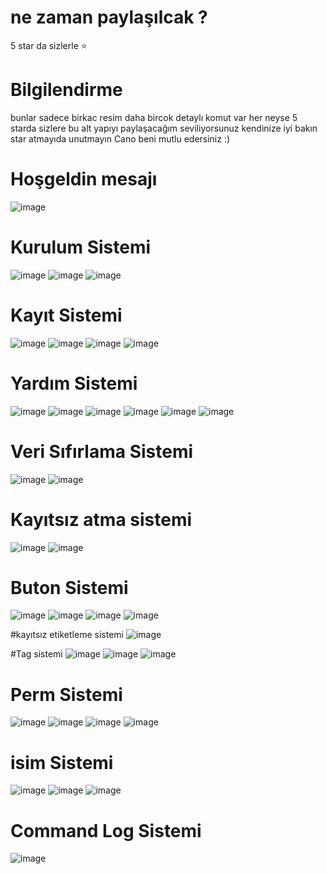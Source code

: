 # ne zaman paylaşılcak ?

5 star da sizlerle ⭐

# Bilgilendirme
bunlar sadece birkac resim daha bircok detaylı komut var her neyse 5 starda sizlere bu alt yapıyı paylaşacağım seviliyorsunuz kendinize iyi bakın star atmayıda unutmayın Cano beni mutlu edersiniz :)

# Hoşgeldin mesajı 
![image](https://github.com/Nobody0110/public-kayit-botu/assets/131596762/dff1770a-e155-426c-8764-9942e985fe43)

# Kurulum Sistemi 
![image](https://github.com/Nobody0110/public-kayit-botu/assets/131596762/baaf1c5e-260a-48b6-b299-96f91e2cba1d)
![image](https://github.com/Nobody0110/public-kayit-botu/assets/131596762/a5dc8121-2a32-41dd-8323-cb8614ae5385)
![image](https://github.com/Nobody0110/public-kayit-botu/assets/131596762/66d1dba1-8a83-4557-8052-8354113f0b9b)

# Kayıt Sistemi 
![image](https://github.com/Nobody0110/public-kayit-botu/assets/131596762/ed70a932-73c3-43e5-9f1f-f713b1660410)
![image](https://github.com/Nobody0110/public-kayit-botu/assets/131596762/250c7e63-4bad-4aae-a562-28190a81053a)
![image](https://github.com/Nobody0110/public-kayit-botu/assets/131596762/c2e17fe0-7fab-4966-a2f4-9f3d86f721fa)
![image](https://github.com/Nobody0110/public-kayit-botu/assets/131596762/e2f2c90a-58a2-4c13-9e2a-fb22e9345c40)

# Yardım Sistemi
![image](https://github.com/Nobody0110/public-kayit-botu/assets/131596762/cd86122d-7f2f-4d01-8efb-585413afcc9f)
![image](https://github.com/Nobody0110/public-kayit-botu/assets/131596762/0b3aa301-3a39-4e0b-afb7-cb0699ca9bf6)
![image](https://github.com/Nobody0110/public-kayit-botu/assets/131596762/688c1781-3051-4c8a-af39-d4a06c1aed4b)
![image](https://github.com/Nobody0110/public-kayit-botu/assets/131596762/df371945-6d1c-4441-87d9-deb57b71c0e8)
![image](https://github.com/Nobody0110/public-kayit-botu/assets/131596762/0acd91c0-17c0-4daa-9a57-9edff22c1450)
![image](https://github.com/Nobody0110/public-kayit-botu/assets/131596762/cd19c229-99c1-46db-8623-9d8653e1a6ee)

# Veri Sıfırlama Sistemi
![image](https://github.com/Nobody0110/public-kayit-botu/assets/131596762/9a51ac3c-8b98-4103-940b-9021492b169f)
![image](https://github.com/Nobody0110/public-kayit-botu/assets/131596762/42aed413-a137-4f8a-b7c2-5789e7cc5179)

# Kayıtsız atma sistemi 
![image](https://github.com/Nobody0110/public-kayit-botu/assets/131596762/5eaf92fb-79d6-4d43-a602-29759763f532)
![image](https://github.com/Nobody0110/public-kayit-botu/assets/131596762/de134bcf-d3f1-4ecb-a888-dd19cffd4057)

# Buton Sistemi 
![image](https://github.com/Nobody0110/public-kayit-botu/assets/131596762/350f40bd-9587-4b01-ae95-fd848020fd48)
![image](https://github.com/Nobody0110/public-kayit-botu/assets/131596762/b50b1da7-0882-4a8f-b94d-4b1605a95866)
![image](https://github.com/Nobody0110/public-kayit-botu/assets/131596762/ca52554b-74b2-46fb-be77-8509955a8957)
![image](https://github.com/Nobody0110/public-kayit-botu/assets/131596762/647fa06a-935c-4d6d-b76a-351fde76a693)

#kayıtsız etiketleme sistemi
![image](https://github.com/Nobody0110/public-kayit-botu/assets/131596762/6b34f51e-f666-4cd9-a9be-377096c430b5)

#Tag sistemi 
![image](https://github.com/Nobody0110/public-kayit-botu/assets/131596762/8a4c1108-6cb8-4e41-a8b9-8608a1f4ddc7)
![image](https://github.com/Nobody0110/public-kayit-botu/assets/131596762/5c6725d0-99b3-42aa-9c0d-307ecdcde606)
![image](https://github.com/Nobody0110/public-kayit-botu/assets/131596762/05fb3e73-3390-405a-943c-f385ea643bce)



# Perm Sistemi 
![image](https://github.com/Nobody0110/public-kayit-botu/assets/131596762/a0f793e3-457b-4ba6-b67f-2b1049ed3395)
![image](https://github.com/Nobody0110/public-kayit-botu/assets/131596762/2e5e765c-8fb7-4c74-a1df-2db5b05ee5ae)
![image](https://github.com/Nobody0110/public-kayit-botu/assets/131596762/1b384311-69bf-47d4-ae3c-f4a20d92e97f)
![image](https://github.com/Nobody0110/public-kayit-botu/assets/131596762/a5f3159c-9d18-4e30-8694-6056e3b5ba62)

# isim Sistemi
![image](https://github.com/Nobody0110/public-kayit-botu/assets/131596762/13efa00c-7867-4e57-8960-77b31eafb8d9)
![image](https://github.com/Nobody0110/public-kayit-botu/assets/131596762/66059820-844d-4a70-8de8-3677b3675def)
![image](https://github.com/Nobody0110/public-kayit-botu/assets/131596762/75928950-f5e6-4eb1-bb09-f3a5b23b8e12)

# Command Log Sistemi
![image](https://github.com/Nobody0110/public-kayit-botu/assets/131596762/e939e188-33fe-4da7-820c-a10937ede1c4)






